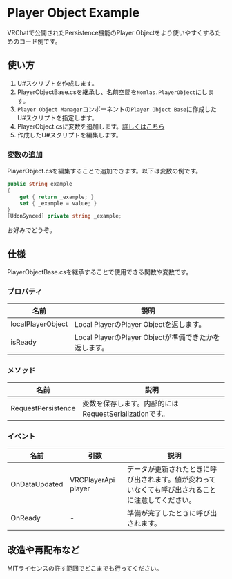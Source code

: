 # Player Object Example
VRChatで公開されたPersistence機能のPlayer Objectをより使いやすくするためのコード例です。
## 使い方
1. U#スクリプトを作成します。
2. PlayerObjectBase.csを継承し、名前空間を`Nomlas.PlayerObject`にします。
3. `Player Object Manager`コンポーネントの`Player Object Base`に作成したU#スクリプトを指定します。
4. PlayerObject.csに変数を追加します。[詳しくはこちら](#変数の追加)
5. 作成したU#スクリプトを編集します。

### 変数の追加
PlayerObject.csを編集することで追加できます。以下は変数の例です。
```c#:PlayerObject.cs
public string example
{
    get { return _example; }
    set { _example = value; }
}
[UdonSynced] private string _example;
```
お好みでどうぞ。

## 仕様
PlayerObjectBase.csを継承することで使用できる関数や変数です。
### プロパティ
<table><thead><tr><th>名前</th><th>説明</th></tr></thead>
<tr><td>localPlayerObject</td><td>Local PlayerのPlayer Objectを返します。</td></tr>
<tr><td>isReady</td><td>Local PlayerのPlayer Objectが準備できたかを返します。</td></tr>
</table>

### メソッド
<table><thead><tr><th>名前</th><th>説明</th></tr></thead>
<tr><td>RequestPersistence</td><td>変数を保存します。内部的にはRequestSerializationです。</td></tr>
</table>

### イベント
<table><thead><tr><th>名前</th><th>引数</th><th>説明</th></tr></thead>
<tr><td>OnDataUpdated</td><td>VRCPlayerApi player</td><td>データが更新されたときに呼び出されます。値が変わっていなくても呼び出されることに注意してください。</td></tr>
<tr><td>OnReady</td><td>-</td><td>準備が完了したときに呼び出されます。</td></tr>
</table>

## 改造や再配布など
MITライセンスの許す範囲でどこまでも行ってください。
